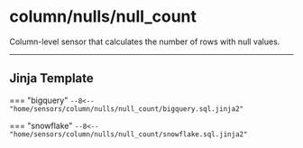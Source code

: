 # column/nulls/null_count
Column-level sensor that calculates the number of rows with null values.
___
## Jinja Template

=== "bigquery"
    ```
    --8<-- "home/sensors/column/nulls/null_count/bigquery.sql.jinja2"
    ```

=== "snowflake"
    ```
    --8<-- "home/sensors/column/nulls/null_count/snowflake.sql.jinja2"
    ```
